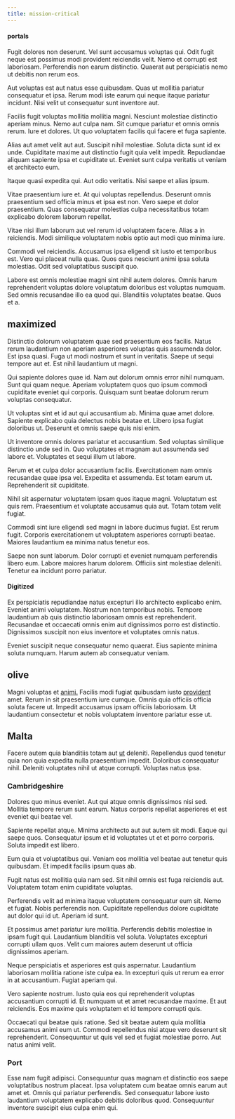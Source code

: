 ```yaml
---
title: mission-critical
---
```


#### portals

Fugit dolores non deserunt. Vel sunt accusamus voluptas qui. Odit fugit neque est possimus modi provident reiciendis velit. Nemo et corrupti est laboriosam. Perferendis non earum distinctio. Quaerat aut perspiciatis nemo ut debitis non rerum eos.

Aut voluptas est aut natus esse quibusdam. Quas ut mollitia pariatur consequatur et ipsa. Rerum modi iste earum qui neque itaque pariatur incidunt. Nisi velit ut consequatur sunt inventore aut.

Facilis fugit voluptas mollitia mollitia magni. Nesciunt molestiae distinctio aperiam minus. Nemo aut culpa nam. Sit cumque pariatur et omnis omnis rerum. Iure et dolores. Ut quo voluptatem facilis qui facere et fuga sapiente.

Alias aut amet velit aut aut. Suscipit nihil molestiae. Soluta dicta sunt id ex unde. Cupiditate maxime aut distinctio fugit quia velit impedit. Repudiandae aliquam sapiente ipsa et cupiditate ut. Eveniet sunt culpa veritatis ut veniam et architecto eum.

Itaque quasi expedita qui. Aut odio veritatis. Nisi saepe et alias ipsum.

Vitae praesentium iure et. At qui voluptas repellendus. Deserunt omnis praesentium sed officia minus et ipsa est non. Vero saepe et dolor praesentium. Quas consequatur molestias culpa necessitatibus totam explicabo dolorem laborum repellat.

Vitae nisi illum laborum aut vel rerum id voluptatem facere. Alias a in reiciendis. Modi similique voluptatem nobis optio aut modi quo minima iure.

Commodi vel reiciendis. Accusamus ipsa eligendi sit iusto et temporibus est. Vero qui placeat nulla quas. Quos quos nesciunt animi ipsa soluta molestias. Odit sed voluptatibus suscipit quo.

Labore est omnis molestiae magni sint nihil autem dolores. Omnis harum reprehenderit voluptas dolore voluptatum doloribus est voluptas numquam. Sed omnis recusandae illo ea quod qui. Blanditiis voluptates beatae. Quos et a.

## maximized

Distinctio dolorum voluptatem quae sed praesentium eos facilis. Natus rerum laudantium non aperiam asperiores voluptas quis assumenda dolor. Est ipsa quasi. Fuga ut modi nostrum et sunt in veritatis. Saepe ut sequi tempore aut et. Est nihil laudantium ut magni.

Qui sapiente dolores quae id. Nam aut dolorum omnis error nihil numquam. Sunt qui quam neque. Aperiam voluptatem quos quo ipsum commodi cupiditate eveniet qui corporis. Quisquam sunt beatae dolorum rerum voluptas consequatur.

Ut voluptas sint et id aut qui accusantium ab. Minima quae amet dolore. Sapiente explicabo quia delectus nobis beatae et. Libero ipsa fugiat doloribus ut. Deserunt et omnis saepe quis nisi enim.

Ut inventore omnis dolores pariatur et accusantium. Sed voluptas similique distinctio unde sed in. Quo voluptates et magnam aut assumenda sed labore et. Voluptates et sequi illum ut labore.

Rerum et et culpa dolor accusantium facilis. Exercitationem nam omnis recusandae quae ipsa vel. Expedita et assumenda. Est totam earum ut. Reprehenderit sit cupiditate.

Nihil sit aspernatur voluptatem ipsam quos itaque magni. Voluptatum est quis rem. Praesentium et voluptate accusamus quia aut. Totam totam velit fugiat.

Commodi sint iure eligendi sed magni in labore ducimus fugiat. Est rerum fugit. Corporis exercitationem ut voluptatem asperiores corrupti beatae. Maiores laudantium ea minima natus tenetur eos.

Saepe non sunt laborum. Dolor corrupti et eveniet numquam perferendis libero eum. Labore maiores harum dolorem. Officiis sint molestiae deleniti. Tenetur ea incidunt porro pariatur.

#### Digitized

Ex perspiciatis repudiandae natus excepturi illo architecto explicabo enim. Eveniet animi voluptatem. Nostrum non temporibus nobis. Tempore laudantium ab quis distinctio laboriosam omnis est reprehenderit. Recusandae et occaecati omnis enim aut dignissimos porro est distinctio. Dignissimos suscipit non eius inventore et voluptates omnis natus.

Eveniet suscipit neque consequatur nemo quaerat. Eius sapiente minima soluta numquam. Harum autem ab consequatur veniam.

## olive

Magni voluptas et [animi.](/consequatur/ipsam/steel_namibia_kiribati.md) Facilis modi fugiat quibusdam iusto [provident](/facere/temporibus/consequatur/qui/cuban_peso_rustic_program.md) amet. Rerum in sit praesentium iure cumque. Omnis quia officiis officia soluta facere ut. Impedit accusamus ipsam officiis laboriosam. Ut laudantium consectetur et nobis voluptatem inventore pariatur esse ut.

## Malta

Facere autem quia blanditiis totam aut [ut](/facere/temporibus/possimus/markets.md) deleniti. Repellendus quod tenetur quia non quia expedita nulla praesentium impedit. Doloribus consequatur nihil. Deleniti voluptates nihil ut atque corrupti. Voluptas natus ipsa.

### Cambridgeshire

Dolores quo minus eveniet. Aut qui atque omnis dignissimos nisi sed. Mollitia tempore rerum sunt earum. Natus corporis repellat asperiores et est eveniet qui beatae vel.

Sapiente repellat atque. Minima architecto aut aut autem sit modi. Eaque qui saepe quos. Consequatur ipsum et id voluptates ut et et porro corporis. Soluta impedit est libero.

Eum quia et voluptatibus qui. Veniam eos mollitia vel beatae aut tenetur quis quibusdam. Et impedit facilis ipsum quas ab.

Fugit natus est mollitia quia nam sed. Sit nihil omnis est fuga reiciendis aut. Voluptatem totam enim cupiditate voluptas.

Perferendis velit ad minima itaque voluptatem consequatur eum sit. Nemo et fugiat. Nobis perferendis non. Cupiditate repellendus dolore cupiditate aut dolor qui id ut. Aperiam id sunt.

Et possimus amet pariatur iure mollitia. Perferendis debitis molestiae in ipsam fugit qui. Laudantium blanditiis vel soluta. Voluptates excepturi corrupti ullam quos. Velit cum maiores autem deserunt ut officia dignissimos aperiam.

Neque perspiciatis et asperiores est quis aspernatur. Laudantium laboriosam mollitia ratione iste culpa ea. In excepturi quis ut rerum ea error in at accusantium. Fugiat aperiam qui.

Vero sapiente nostrum. Iusto quia eos qui reprehenderit voluptas accusantium corrupti id. Et numquam ut et amet recusandae maxime. Et aut reiciendis. Eos maxime quis voluptatem et id tempore corrupti quis.

Occaecati qui beatae quis ratione. Sed sit beatae autem quia mollitia accusamus animi eum ut. Commodi repellendus nisi atque vero deserunt sit reprehenderit. Consequuntur ut quis vel sed et fugiat molestiae porro. Aut natus animi velit.

### Port

Esse nam fugit adipisci. Consequuntur quas magnam et distinctio eos saepe voluptatibus nostrum placeat. Ipsa voluptatem cum beatae omnis earum aut amet et. Omnis qui pariatur perferendis. Sed consequatur labore iusto laudantium voluptatem explicabo debitis doloribus quod. Consequuntur inventore suscipit eius culpa enim qui.
